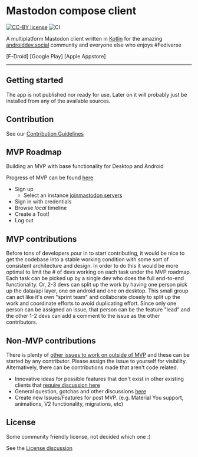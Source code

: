 # Mastodon compose client
[![CC-BY license](https://img.shields.io/badge/License-CC--BY-blue.svg)](https://creativecommons.org/licenses/by-nd/4.0)
![CI](https://github.com/thebino/MastodonCompose/workflows/CI/badge.svg)

A multiplatform Mastodon client written in [Kotlin](kotlinlang.org) for the amazing [androiddev.social](https://androiddev.social) community and everyone else who enjoys #Fediverse

[F-Droid]
[Google Play]
[Apple Appstore]

---

## Getting started

The app is not published nor ready for use. Later on it will probably just be installed from any of the available sources.


## Contribution

See our [Contribution Guidelines](CONTRIBUTING.md)

## MVP Roadmap

Building an MVP with base functionality for Desktop and Android

Progress of MVP can be found [here](https://github.com/AndroidDev-social/MastodonCompose/milestones)

 * Sign up
   * Select an instance [joinmastodon servers](https://joinmastodon.org/de/servers)
 * Sign in with credentials
 * Browse *local* timeline
 * Create a Toot!
 * Log out

## MVP contributions

Before tons of developers pour in to start contributing, it would be nice to get the codebase into a stable working condition with some sort of consistent architecture and design. In order to do this it would be more optimal to limit the # of devs working on each task under the MVP roadmap. Each task can be picked up by a single dev who does the full end-to-end functionality. Or, 2-3 devs can split up the work by having one person pick up the data/api layer, one on android and one on desktop. This small group can act like it's own "sprint team" and collaborate closely to split up the work and coordinate efforts to avoid duplicating effort. Since only one person can be assigned an issue, that person can be the feature "lead" and the other 1-2 devs can add a comment to the issue as the other contributors.

## Non-MVP contributions

There is plenty of [other issues to work on outside of MVP](https://github.com/AndroidDev-social/MastodonCompose/issues) and these can be started by any contributor. Please assign the issue to yourself for visibility. 
Alternatively, there can be contributions made that aren't code related.
- Innovative ideas for possible features that don't exist in other existing clients that [require discussion here](https://github.com/AndroidDev-social/MastodonCompose/discussions/categories/ideas)
- General question, gotchas and other discussions [here](https://github.com/AndroidDev-social/MastodonCompose/discussions/categories/general)
- Create new Issues/Features for post MVP. (e.g. Material You support, animations, V2 functionality, migrations, etc) 



## License

Some community friendly license, not decided which one :)

See the [License discussion](https://github.com/AndroidDev-social/MastodonCompose/discussions/23)
